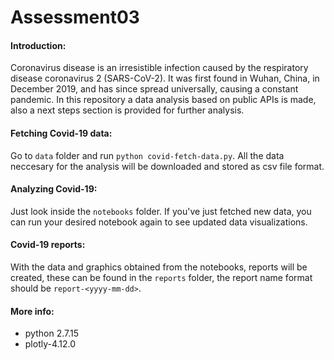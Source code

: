# Assessment03

#### Introduction:
Coronavirus disease is an irresistible infection caused by the respiratory disease coronavirus 2 (SARS-CoV-2). It was first found in Wuhan, China, in December 2019, and has since spread universally, causing a constant pandemic. In this repository a data analysis based on public APIs is made, also a next steps section is provided for further analysis.

#### Fetching Covid-19 data:
Go to `data` folder and run `python covid-fetch-data.py`. All the data neccesary for the analysis will be downloaded and stored as csv file format.

#### Analyzing Covid-19:
Just look inside the `notebooks` folder. If you've just fetched new data, you can run your desired notebook again to see updated data visualizations.

#### Covid-19 reports:
With the data and graphics obtained from the notebooks, reports will be created, these can be found in the `reports` folder, the report name format should be `report-<yyyy-mm-dd>`.

#### More info:
- python 2.7.15
- plotly-4.12.0
